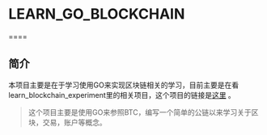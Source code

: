 # LEARN_GO_BLOCKCHAIN
====
## 简介
本项目主要是在于学习使用GO来实现区块链相关的学习，目前主要是在看learn_blockchain_experiment里的相关项目，这个项目的链接是[这里](https://github.com/liuchengxu/blockchain-tutorial) 。

>这个项目主要是使用GO来参照BTC，编写一个简单的公链以来学习关于区块，交易，账户等概念。